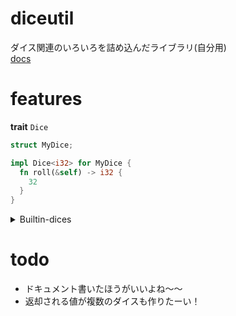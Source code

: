 # diceutil

ダイス関連のいろいろを詰め込んだライブラリ(自分用)  
[docs](https://tundraclimate.github.io/diceutil/diceutil/)

# features

**trait** `Dice`

```rs
struct MyDice;

impl Dice<i32> for MyDice {
  fn roll(&self) -> i32 {
    32
  }
}
```

<details>
<summary>Builtin-dices</summary>

**builtin** `NormalDice`

```rs
use diceutil::builtin::NormalDice;
use diceutil::Dice;

let dice = NormalDice::new();
println!("{}", dice.roll()); // 1..=6の範囲で数字がランダムに返される
```

**builtin** `HundredDice`

```rs
use diceutil::builtin::HundredDice;
use diceutil::Dice;

let dice = HundredDice::new();
println!("{}", dice.roll()); // 1..=100の範囲で数字がランダムに返される
```

**builtin** `SizedDice`

```rs
use diceutil::builtin::SizedDice;
use diceutil::Dice;

let dice = SizedDice::new(1, 4); // min, max
println!("{}", dice.roll()); // min..=maxの範囲で数字がランダムに返される
```

**builtin** `MultiDice`

```rs
use diceutil::builtin::*;
use diceutil::Dice;

let dice = MultiDice::new(vec![
    Box::new(NormalDice::default()),
    Box::new(HundredDice::default()),
]);
let rolls = dice.roll(); // ダイスを2個振る
println!("{}, {}", &rolls[0], &rolls[1]);
```

</details>

# todo

- ドキュメント書いたほうがいいよね〜〜
- 返却される値が複数のダイスも作りたーい！
